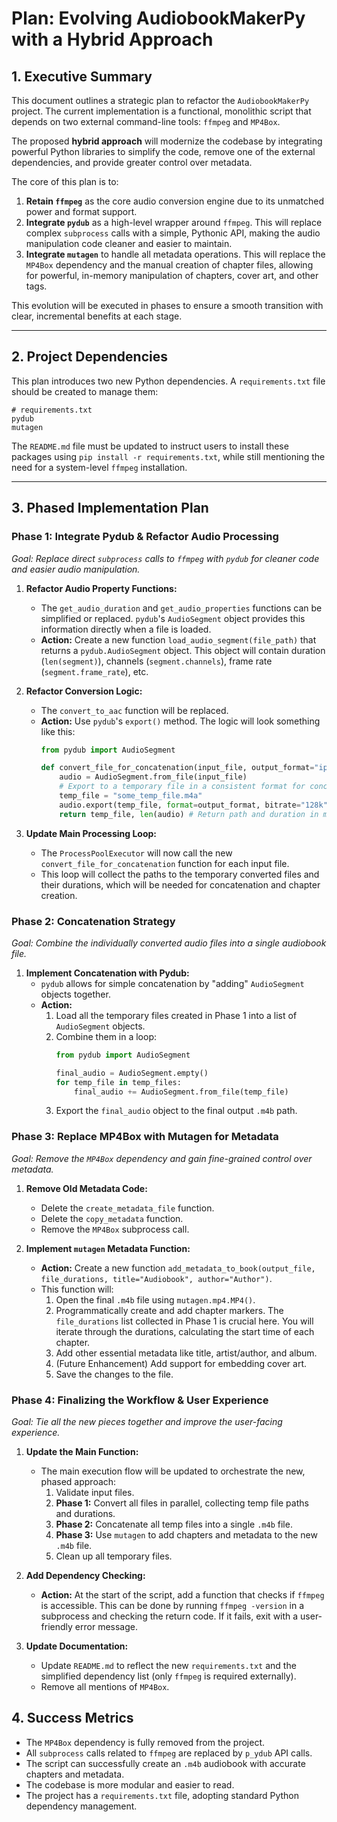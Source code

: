 # Plan: Evolving AudiobookMakerPy with a Hybrid Approach

## 1. Executive Summary

This document outlines a strategic plan to refactor the `AudiobookMakerPy` project. The current implementation is a functional, monolithic script that depends on two external command-line tools: `ffmpeg` and `MP4Box`.

The proposed **hybrid approach** will modernize the codebase by integrating powerful Python libraries to simplify the code, remove one of the external dependencies, and provide greater control over metadata.

The core of this plan is to:
1.  **Retain `ffmpeg`** as the core audio conversion engine due to its unmatched power and format support.
2.  **Integrate `pydub`** as a high-level wrapper around `ffmpeg`. This will replace complex `subprocess` calls with a simple, Pythonic API, making the audio manipulation code cleaner and easier to maintain.
3.  **Integrate `mutagen`** to handle all metadata operations. This will replace the `MP4Box` dependency and the manual creation of chapter files, allowing for powerful, in-memory manipulation of chapters, cover art, and other tags.

This evolution will be executed in phases to ensure a smooth transition with clear, incremental benefits at each stage.

---

## 2. Project Dependencies

This plan introduces two new Python dependencies. A `requirements.txt` file should be created to manage them:

```
# requirements.txt
pydub
mutagen
```

The `README.md` file must be updated to instruct users to install these packages using `pip install -r requirements.txt`, while still mentioning the need for a system-level `ffmpeg` installation.

---

## 3. Phased Implementation Plan

### **Phase 1: Integrate Pydub & Refactor Audio Processing**

*Goal: Replace direct `subprocess` calls to `ffmpeg` with `pydub` for cleaner code and easier audio manipulation.*

1.  **Refactor Audio Property Functions:**
    *   The `get_audio_duration` and `get_audio_properties` functions can be simplified or replaced. `pydub`'s `AudioSegment` object provides this information directly when a file is loaded.
    *   **Action:** Create a new function `load_audio_segment(file_path)` that returns a `pydub.AudioSegment` object. This object will contain duration (`len(segment)`), channels (`segment.channels`), frame rate (`segment.frame_rate`), etc.

2.  **Refactor Conversion Logic:**
    *   The `convert_to_aac` function will be replaced.
    *   **Action:** Use `pydub`'s `export()` method. The logic will look something like this:
        ```python
        from pydub import AudioSegment
        
        def convert_file_for_concatenation(input_file, output_format="ipod"):
            audio = AudioSegment.from_file(input_file)
            # Export to a temporary file in a consistent format for concatenation
            temp_file = "some_temp_file.m4a"
            audio.export(temp_file, format=output_format, bitrate="128k") # M4B is ipod format
            return temp_file, len(audio) # Return path and duration in ms
        ```

3.  **Update Main Processing Loop:**
    *   The `ProcessPoolExecutor` will now call the new `convert_file_for_concatenation` function for each input file.
    *   This loop will collect the paths to the temporary converted files and their durations, which will be needed for concatenation and chapter creation.

### **Phase 2: Concatenation Strategy**

*Goal: Combine the individually converted audio files into a single audiobook file.*

1.  **Implement Concatenation with Pydub:**
    *   `pydub` allows for simple concatenation by "adding" `AudioSegment` objects together.
    *   **Action:**
        1.  Load all the temporary files created in Phase 1 into a list of `AudioSegment` objects.
        2.  Combine them in a loop:
            ```python
            from pydub import AudioSegment
            
            final_audio = AudioSegment.empty()
            for temp_file in temp_files:
                final_audio += AudioSegment.from_file(temp_file)
            ```
        3.  Export the `final_audio` object to the final output `.m4b` path.

### **Phase 3: Replace MP4Box with Mutagen for Metadata**

*Goal: Remove the `MP4Box` dependency and gain fine-grained control over metadata.*

1.  **Remove Old Metadata Code:**
    *   Delete the `create_metadata_file` function.
    *   Delete the `copy_metadata` function.
    *   Remove the `MP4Box` subprocess call.

2.  **Implement `mutagen` Metadata Function:**
    *   **Action:** Create a new function `add_metadata_to_book(output_file, file_durations, title="Audiobook", author="Author")`.
    *   This function will:
        1.  Open the final `.m4b` file using `mutagen.mp4.MP4()`.
        2.  Programmatically create and add chapter markers. The `file_durations` list collected in Phase 1 is crucial here. You will iterate through the durations, calculating the start time of each chapter.
        3.  Add other essential metadata like title, artist/author, and album.
        4.  (Future Enhancement) Add support for embedding cover art.
        5.  Save the changes to the file.

### **Phase 4: Finalizing the Workflow & User Experience**

*Goal: Tie all the new pieces together and improve the user-facing experience.*

1.  **Update the Main Function:**
    *   The main execution flow will be updated to orchestrate the new, phased approach:
        1.  Validate input files.
        2.  **Phase 1:** Convert all files in parallel, collecting temp file paths and durations.
        3.  **Phase 2:** Concatenate all temp files into a single `.m4b` file.
        4.  **Phase 3:** Use `mutagen` to add chapters and metadata to the new `.m4b` file.
        5.  Clean up all temporary files.

2.  **Add Dependency Checking:**
    *   **Action:** At the start of the script, add a function that checks if `ffmpeg` is accessible. This can be done by running `ffmpeg -version` in a subprocess and checking the return code. If it fails, exit with a user-friendly error message.

3.  **Update Documentation:**
    *   Update `README.md` to reflect the new `requirements.txt` and the simplified dependency list (only `ffmpeg` is required externally).
    *   Remove all mentions of `MP4Box`.

## 4. Success Metrics

*   The `MP4Box` dependency is fully removed from the project.
*   All `subprocess` calls related to `ffmpeg` are replaced by `p_ydub` API calls.
*   The script can successfully create an `.m4b` audiobook with accurate chapters and metadata.
*   The codebase is more modular and easier to read.
*   The project has a `requirements.txt` file, adopting standard Python dependency management.
